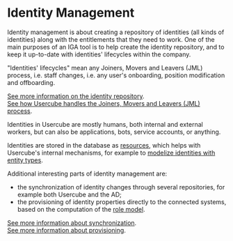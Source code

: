 # Identity Management

Identity management is about creating a repository of identities (all kinds of identities) along
with the entitlements that they need to work. One of the main purposes of an IGA tool is to help
create the identity repository, and to keep it up-to-date with identities' lifecycles within the
company.

"Identities' lifecycles" mean any Joiners, Movers and Leavers (JML) process, i.e. staff changes,
i.e. any user's onboarding, position modification and offboarding.

[See more information on the identity repository](/docs/identitymanager/6.1/identitymanager/integration-guide/identity-management/identity-repository/index.md).  
[See how Usercube handles the Joiners, Movers and Leavers (JML) process](/docs/identitymanager/6.1/identitymanager/integration-guide/identity-management/joiners-movers-leavers/index.md).

Identities in Usercube are mostly humans, both internal and external workers, but can also be
applications, bots, service accounts, or anything.

Identities are stored in the database as
[resources](/docs/identitymanager/6.1/identitymanager/integration-guide/resources/index.md), which helps
with Usercube's internal mechanisms, for example to
[modelize identities with entity types](/docs/identitymanager/6.1/identitymanager/integration-guide/entity-model/index.md).

Additional interesting parts of identity management are:

- the synchronization of identity changes through several repositories, for example both Usercube
  and the AD;
- the provisioning of identity properties directly to the connected systems, based on the
  computation of the
  [role model](/docs/identitymanager/6.1/identitymanager/integration-guide/role-model/index.md).

[See more information about synchronization](/docs/identitymanager/6.1/identitymanager/integration-guide/synchronization/index.md).  
[See more information about provisioning](/docs/identitymanager/6.1/identitymanager/integration-guide/provisioning/index.md).
